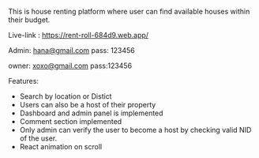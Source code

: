 This is house renting platform where user can find available houses within their budget.   

Live-link : https://rent-roll-684d9.web.app/    

Admin: hana@gmail.com
pass: 123456

owner: xoxo@gmail.com
pass:123456

Features:
* Search by location or Distict
* Users can also be a host of their property
* Dashboard and admin panel is implemented
* Comment section implemented
* Only admin can verify the user to become a host by checking valid NID of the user.
* React animation on scroll
